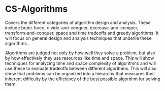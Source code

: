 # CS-Algorithms
Covers the different categories of algorithm design and analysis. These include brute-force, divide-and-conquer, decrease-and-conquer, transform-and-conquer, space and time tradeoffs and greedy algorithms. It will focus on general design and analysis techniques that underlie these algorithms.

Algorithms are judged not only by how well they solve a problem, but also by how effectively they use resources like time and space. This will show techniques for analyzing time and space complexity of algorithms and will use these to evaluate tradeoffs between different algorithms. This will also show that problems can be organized into a hierarchy that measures their inherent difficulty by the efficiency of the best possible algorithm for solving them.
